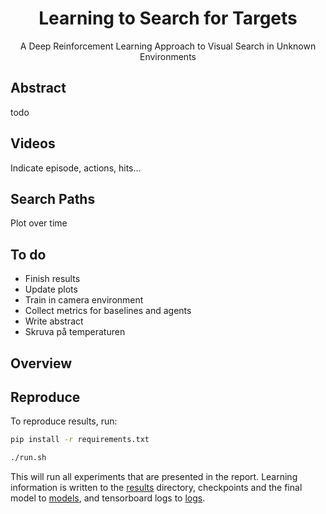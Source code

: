 <h1 align="center"> Learning to Search for Targets</h1>
<p align="center">A Deep Reinforcement Learning Approach to Visual Search in Unknown Environments</p>

## Abstract

todo

## Videos

Indicate episode, actions, hits...

## Search Paths

Plot over time

## To do

- Finish results
- Update plots
- Train in camera environment
- Collect metrics for baselines and agents
- Write abstract
- Skruva på temperaturen

## Overview

## Reproduce

To reproduce results, run:

```bash
pip install -r requirements.txt

./run.sh 
```

This will run all experiments that are presented in the report.
Learning information is written to the [results](./results) directory, checkpoints and the final model to [models](./models), and tensorboard logs to [logs](./logs).